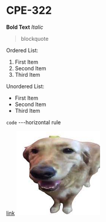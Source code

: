 # CPE-322
**Bold Text**
*Italic*
> blockquote

Ordered List:
1. First Item
2. Second Item
3. Third Item

Unordered List:
- First Item
- Second Item
- Third Item

`code`
---horizontal rule

[link](https://sites.google.com/view/ece322/home)
![image](img/butter_dawg.jpg)
